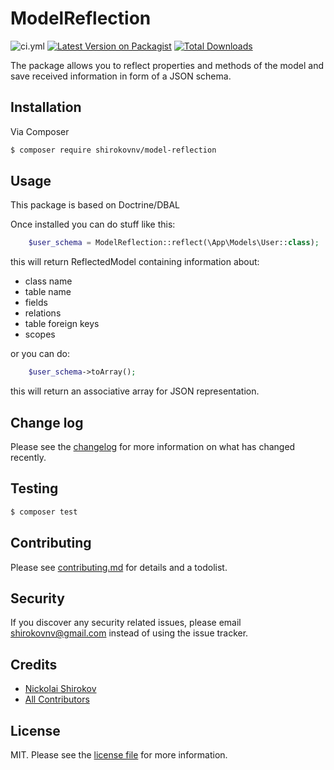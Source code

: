 # ModelReflection

![ci.yml][link-ci]
[![Latest Version on Packagist][ico-version]][link-packagist]
[![Total Downloads][ico-downloads]][link-downloads]

The package allows you to reflect properties and methods of the model and save received information in form of a JSON schema.

## Installation

Via Composer

``` bash
$ composer require shirokovnv/model-reflection
```

## Usage

This package is based on Doctrine/DBAL

Once installed you can do stuff like this:

```php
    $user_schema = ModelReflection::reflect(\App\Models\User::class);
```

this will return ReflectedModel containing information about:
- class name
- table name
- fields
- relations
- table foreign keys
- scopes

or you can do: 

```php
    $user_schema->toArray();
```
this will return an associative array for JSON representation.

## Change log

Please see the [changelog](changelog.md) for more information on what has changed recently.

## Testing

``` bash
$ composer test
```

## Contributing

Please see [contributing.md](contributing.md) for details and a todolist.

## Security

If you discover any security related issues, please email shirokovnv@gmail.com instead of using the issue tracker.

## Credits

- [Nickolai Shirokov][link-author]
- [All Contributors][link-contributors]

## License

MIT. Please see the [license file](license.md) for more information.

[ico-version]: https://img.shields.io/packagist/v/shirokovnv/model-reflection.svg?style=flat-square
[ico-downloads]: https://img.shields.io/packagist/dt/shirokovnv/model-reflection.svg?style=flat-square

[link-ci]: https://github.com/shirokovnv/model-reflection/actions/workflows/ci.yml/badge.svg
[link-packagist]: https://packagist.org/packages/shirokovnv/model-reflection
[link-downloads]: https://packagist.org/packages/shirokovnv/model-reflection
[link-author]: https://github.com/shirokovnv
[link-contributors]: ../../contributors

